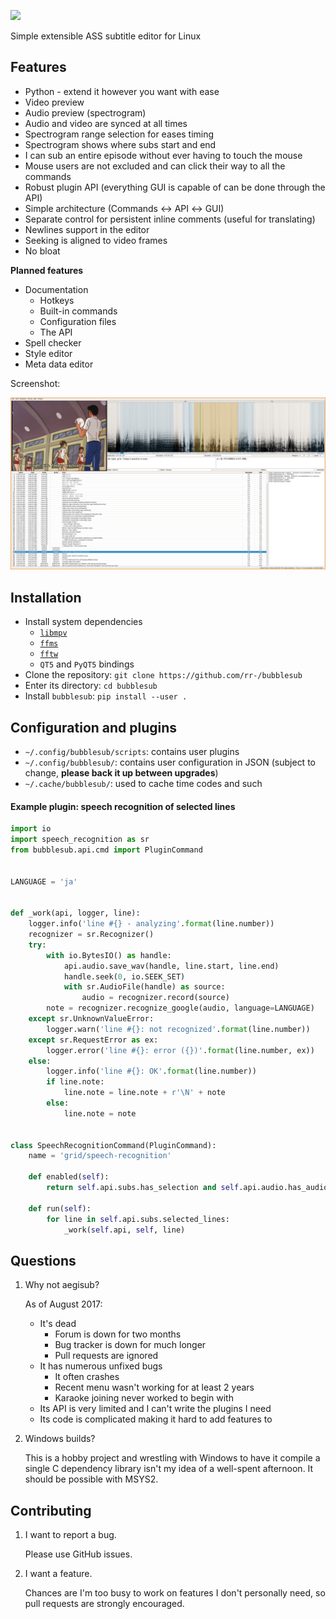 ![](https://cdn.rawgit.com/rr-/bubblesub/master/docs/logo.svg)

Simple extensible ASS subtitle editor for Linux

## Features

- Python - extend it however you want with ease
- Video preview
- Audio preview (spectrogram)
- Audio and video are synced at all times
- Spectrogram range selection for eases timing
- Spectrogram shows where subs start and end
- I can sub an entire episode without ever having to touch the mouse
- Mouse users are not excluded and can click their way to all the commands
- Robust plugin API (everything GUI is capable of can be done through the API)
- Simple architecture (Commands ↔ API ↔ GUI)
- Separate control for persistent inline comments (useful for translating)
- Newlines support in the editor
- Seeking is aligned to video frames
- No bloat

**Planned features**

- Documentation
    - Hotkeys
    - Built-in commands
    - Configuration files
    - The API
- Spell checker
- Style editor
- Meta data editor

Screenshot:

![](docs/screen.png)

## Installation

- Install system dependencies
    - [`libmpv`](https://github.com/mpv-player/mpv.git)
    - [`ffms`](https://github.com/FFMS/ffms2)
    - [`fftw`](https://github.com/FFTW/fftw3)
    - `QT5` and `PyQT5` bindings
- Clone the repository: `git clone https://github.com/rr-/bubblesub`
- Enter its directory: `cd bubblesub`
- Install `bubblesub`: `pip install --user .`

## Configuration and plugins

- `~/.config/bubblesub/scripts`: contains user plugins
- `~/.config/bubblesub/`: contains user configuration in JSON (subject to change, **please back it up between upgrades**)
- `~/.cache/bubblesub/`: used to cache time codes and such

#### Example plugin: speech recognition of selected lines

```python
import io
import speech_recognition as sr
from bubblesub.api.cmd import PluginCommand


LANGUAGE = 'ja'


def _work(api, logger, line):
    logger.info('line #{} - analyzing'.format(line.number))
    recognizer = sr.Recognizer()
    try:
        with io.BytesIO() as handle:
            api.audio.save_wav(handle, line.start, line.end)
            handle.seek(0, io.SEEK_SET)
            with sr.AudioFile(handle) as source:
                audio = recognizer.record(source)
        note = recognizer.recognize_google(audio, language=LANGUAGE)
    except sr.UnknownValueError:
        logger.warn('line #{}: not recognized'.format(line.number))
    except sr.RequestError as ex:
        logger.error('line #{}: error ({})'.format(line.number, ex))
    else:
        logger.info('line #{}: OK'.format(line.number))
        if line.note:
            line.note = line.note + r'\N' + note
        else:
            line.note = note


class SpeechRecognitionCommand(PluginCommand):
    name = 'grid/speech-recognition'

    def enabled(self):
        return self.api.subs.has_selection and self.api.audio.has_audio_source

    def run(self):
        for line in self.api.subs.selected_lines:
            _work(self.api, self, line)
```

## Questions

1. Why not aegisub?

    As of August 2017:

    - It's dead
        - Forum is down for two months
        - Bug tracker is down for much longer
        - Pull requests are ignored
    - It has numerous unfixed bugs
        - It often crashes
        - Recent menu wasn't working for at least 2 years
        - Karaoke joining never worked to begin with
    - Its API is very limited and I can't write the plugins I need
    - Its code is complicated making it hard to add features to

2. Windows builds?

    This is a hobby project and wrestling with Windows to have it compile a
    single C dependency library isn't my idea of a well-spent afternoon. It
    should be possible with MSYS2.

## Contributing

1. I want to report a bug.

    Please use GitHub issues.

2. I want a feature.

    Chances are I'm too busy to work on features I don't personally need, so
    pull requests are strongly encouraged.
